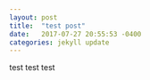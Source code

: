 ```yaml
---
layout: post
title:  "test post"
date:   2017-07-27 20:55:53 -0400
categories: jekyll update
---
```


test test test

